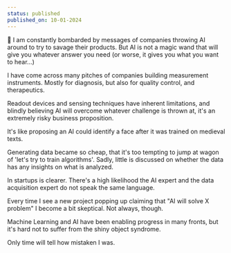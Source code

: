 ```yaml
---
status: published
published_on: 10-01-2024
---
```

🧠 I am constantly bombarded by messages of companies throwing AI around to try to savage their products. But AI is not a magic wand that will give you whatever answer you need (or worse, it gives you what you want to hear...)

I have come across many pitches of companies building measurement instruments. Mostly for diagnosis, but also for quality control, and therapeutics. 

Readout devices and sensing techniques have inherent limitations, and blindly believing AI will overcome whatever challenge is thrown at, it's an extremely risky business proposition.

It's like proposing an AI could identify a face after it was trained on medieval texts. 

Generating data became so cheap, that it's too tempting to jump at wagon of 'let's try to train algorithms'. Sadly, little is discussed on whether the data has any insights on what is analyzed. 

In startups is clearer. There's a high likelihood the AI expert and the data acquisition expert do not speak the same language. 

Every time I see a new project popping up claiming that "AI will solve X problem" I become a bit skeptical. Not always, though. 

Machine Learning and AI have been enabling progress in many fronts, but it's hard not to suffer from the shiny object syndrome. 

Only time will tell how mistaken I was. 